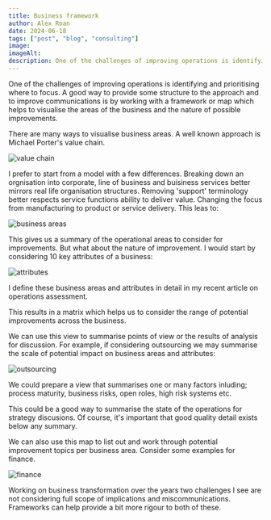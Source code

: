 ```yaml
---
title: Business framework
author: Alex Roan
date: 2024-06-18
tags: ["post", "blog", "consulting"]
image:
imageAlt:
description: One of the challenges of improving operations is identifying and prioritising where to focus. A good way to provide some structure to the approach and to improve communications is by working with a framework or map which helps to visualise the areas of the business and the nature of possible improvements.
---
```


One of the challenges of improving operations is identifying and prioritising where to focus. A good way to provide some structure to the approach and to improve communications is by working with a framework or map which helps to visualise the areas of the business and the nature of possible improvements.

There are many ways to visualise business areas. A well known approach is Michael Porter's value chain.

![value chain](/assets/images/blog/bus-framework__one.png)

I prefer to start from a model with a few differences. Breaking down an orgnisation into corporate, line of business and buisiness services better mirrors real life organisation structures. Removing 'support' terminology better respects service functions ability to deliver value. Changing the focus from manufacturing to product or service delivery. This leas to:

![business areas](/Assets/bus-framework__two.png)

This gives us a summary of the operational areas to consider for improvements. But what about the nature of improvement. I would start by considering 10 key attributes of a business:

![attributes](/assets/images/blog/bus-framework__three.png)

I define these business areas and attributes in detail in my recent article on operations assessment.

This results in a matrix which helps us to consider the range of potential improvements across the business.

We can use this view to summarise points of view or the results of analysis for discussion. For example, if considering outsourcing we may summarise the scale of potential impact on business areas and attributes:

![outsourcing](/assets/images/blog/bus-framework__four.png)

We could prepare a view that summarises one or many factors inluding; process maturity, business risks, open roles, high risk systems etc.

This could be a good way to summarise the state of the operations for strategy discusions. Of course, it's important that good quality detail exists below any summary.

We can also use this map to list out and work through potential improvement topics per business area. Consider some examples for finance.

![finance](/assets/images/blog/bus-framework__five.png)

Working on business transformation over the years two challenges I see are not considering full scope of implications and miscommunications. Frameworks can help provide a bit more rigour to both of these.
